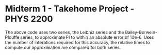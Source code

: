 # Midterm 1 - Takehome Project - PHYS 2200
The above code uses two series, the Leibniz series and the Bailey-Borwein-Plouffe series, to approximate PI to within an absolute
error of 10e-6.  Uses the number of interations required for this accuracy, the relative times to compute our approximation are 
compared for both series. 
